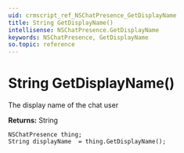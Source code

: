 ```yaml
---
uid: crmscript_ref_NSChatPresence_GetDisplayName
title: String GetDisplayName()
intellisense: NSChatPresence.GetDisplayName
keywords: NSChatPresence, GetDisplayName
so.topic: reference
---
```


# String GetDisplayName()

The display name of the chat user

**Returns:** String

```crmscript
NSChatPresence thing;
String displayName  = thing.GetDisplayName();
```


